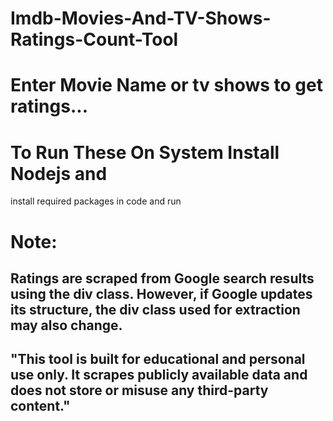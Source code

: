 # Imdb-Movies-And-TV-Shows-Ratings-Count-Tool

# Enter Movie Name or tv shows to get ratings...

# To Run These On System Install Nodejs and 
install required packages in code and run



# Note:

## Ratings are scraped from Google search results using the div class. However, if Google updates its structure, the div class used for extraction may also change.

## "This tool is built for educational and personal use only. It scrapes publicly available data and does not store or misuse any third-party content."
